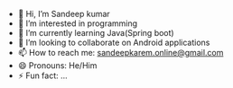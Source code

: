 - 👋 Hi, I’m Sandeep kumar
- 👀 I’m interested in programming
- 🌱 I’m currently learning Java(Spring boot)
- 💞️ I’m looking to collaborate on Android applications
- 📫 How to reach me: sandeepkarem.online@gmail.com
- 😄 Pronouns: He/Him
- ⚡ Fun fact: ...

<!---
sandeep-codes-7/sandeep-codes-7 is a ✨ special ✨ repository because its `README.md` (this file) appears on your GitHub profile.
You can click the Preview link to take a look at your changes.
--->
